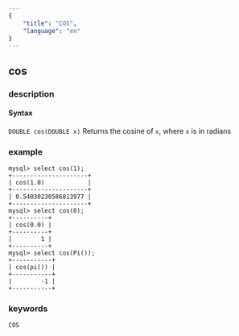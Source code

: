 ```yaml
---
{
    "title": "COS",
    "language": "en"
}
---
```


## cos

### description
#### Syntax

`DOUBLE cos(DOUBLE x)`
Returns the cosine of `x`, where `x` is in radians

### example

```
mysql> select cos(1);
+---------------------+
| cos(1.0)            |
+---------------------+
| 0.54030230586813977 |
+---------------------+
mysql> select cos(0);
+----------+
| cos(0.0) |
+----------+
|        1 |
+----------+
mysql> select cos(Pi());
+-----------+
| cos(pi()) |
+-----------+
|        -1 |
+-----------+
```

### keywords
	COS
